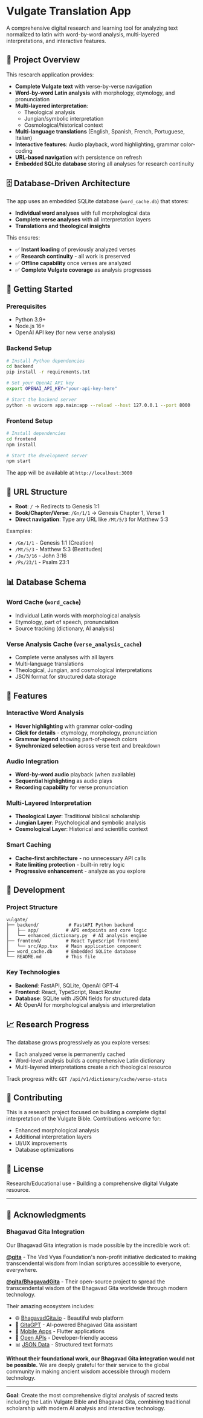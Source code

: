 # Vulgate Translation App

A comprehensive digital research and learning tool for analyzing text normalized to latin with word-by-word analysis, multi-layered interpretations, and interactive features.

## 🎯 Project Overview

This research application provides:
- **Complete Vulgate text** with verse-by-verse navigation
- **Word-by-word Latin analysis** with morphology, etymology, and pronunciation
- **Multi-layered interpretation**:
  - Theological analysis
  - Jungian/symbolic interpretation  
  - Cosmological/historical context
- **Multi-language translations** (English, Spanish, French, Portuguese, Italian)
- **Interactive features**: Audio playback, word highlighting, grammar color-coding
- **URL-based navigation** with persistence on refresh
- **Embedded SQLite database** storing all analyses for research continuity

## 🗄️ Database-Driven Architecture

The app uses an embedded SQLite database (`word_cache.db`) that stores:
- **Individual word analyses** with full morphological data
- **Complete verse analyses** with all interpretation layers
- **Translations and theological insights**

This ensures:
- ✅ **Instant loading** of previously analyzed verses
- ✅ **Research continuity** - all work is preserved
- ✅ **Offline capability** once verses are analyzed
- ✅ **Complete Vulgate coverage** as analysis progresses

## 🚀 Getting Started

### Prerequisites
- Python 3.9+
- Node.js 16+
- OpenAI API key (for new verse analysis)

### Backend Setup
```bash
# Install Python dependencies
cd backend
pip install -r requirements.txt

# Set your OpenAI API key
export OPENAI_API_KEY="your-api-key-here"

# Start the backend server
python -m uvicorn app.main:app --reload --host 127.0.0.1 --port 8000
```

### Frontend Setup
```bash
# Install dependencies
cd frontend
npm install

# Start the development server
npm start
```

The app will be available at `http://localhost:3000`

## 🔗 URL Structure

- **Root**: `/` → Redirects to Genesis 1:1
- **Book/Chapter/Verse**: `/Gn/1/1` → Genesis Chapter 1, Verse 1  
- **Direct navigation**: Type any URL like `/Mt/5/3` for Matthew 5:3

Examples:
- `/Gn/1/1` - Genesis 1:1 (Creation)
- `/Mt/5/3` - Matthew 5:3 (Beatitudes)
- `/Jo/3/16` - John 3:16 
- `/Ps/23/1` - Psalm 23:1

## 📊 Database Schema

### Word Cache (`word_cache`)
- Individual Latin words with morphological analysis
- Etymology, part of speech, pronunciation
- Source tracking (dictionary, AI analysis)

### Verse Analysis Cache (`verse_analysis_cache`)
- Complete verse analyses with all layers
- Multi-language translations
- Theological, Jungian, and cosmological interpretations
- JSON format for structured data storage

## 🎨 Features

### Interactive Word Analysis
- **Hover highlighting** with grammar color-coding
- **Click for details** - etymology, morphology, pronunciation
- **Grammar legend** showing part-of-speech colors
- **Synchronized selection** across verse text and breakdown

### Audio Integration
- **Word-by-word audio** playback (when available)
- **Sequential highlighting** as audio plays
- **Recording capability** for verse pronunciation

### Multi-Layered Interpretation
- **Theological Layer**: Traditional biblical scholarship
- **Jungian Layer**: Psychological and symbolic analysis
- **Cosmological Layer**: Historical and scientific context

### Smart Caching
- **Cache-first architecture** - no unnecessary API calls
- **Rate limiting protection** - built-in retry logic
- **Progressive enhancement** - analyze as you explore

## 🔧 Development

### Project Structure
```
vulgate/
├── backend/           # FastAPI Python backend
│   ├── app/          # API endpoints and core logic
│   └── enhanced_dictionary.py  # AI analysis engine
├── frontend/         # React TypeScript frontend
│   └── src/App.tsx   # Main application component
├── word_cache.db     # Embedded SQLite database
└── README.md         # This file
```

### Key Technologies
- **Backend**: FastAPI, SQLite, OpenAI GPT-4
- **Frontend**: React, TypeScript, React Router
- **Database**: SQLite with JSON fields for structured data
- **AI**: OpenAI for morphological analysis and interpretation

## 📈 Research Progress

The database grows progressively as you explore verses:
- Each analyzed verse is permanently cached
- Word-level analysis builds a comprehensive Latin dictionary
- Multi-layered interpretations create a rich theological resource

Track progress with: `GET /api/v1/dictionary/cache/verse-stats`

## 🤝 Contributing

This is a research project focused on building a complete digital interpretation of the Vulgate Bible. Contributions welcome for:
- Enhanced morphological analysis
- Additional interpretation layers
- UI/UX improvements
- Database optimizations

## 📝 License

Research/Educational use - Building a comprehensive digital Vulgate resource.

---

## 🙏 Acknowledgments

### Bhagavad Gita Integration

Our Bhagavad Gita integration is made possible by the incredible work of:

**[@gita](https://github.com/gita)** - The Ved Vyas Foundation's non-profit initiative dedicated to making transcendental wisdom from Indian scriptures accessible to everyone, everywhere.

**[@gita/BhagavadGita](https://github.com/gita/BhagavadGita)** - Their open-source project to spread the transcendental wisdom of the Bhagavad Gita worldwide through modern technology.

Their amazing ecosystem includes:
- 🌐 [BhagavadGita.io](https://bhagavadgita.io) - Beautiful web platform
- 🤖 [GitaGPT](https://github.com/gita/Bhagavad-Gita-AI) - AI-powered Bhagavad Gita assistant  
- 📱 [Mobile Apps](https://github.com/gita/Bhagavad-Gita-App) - Flutter applications
- 🔗 [Open APIs](https://github.com/gita/bhagavad-gita-api) - Developer-friendly access
- 📊 [JSON Data](https://github.com/gita/gita) - Structured text formats

**Without their foundational work, our Bhagavad Gita integration would not be possible.** We are deeply grateful for their service to the global community in making ancient wisdom accessible through modern technology.

---

**Goal**: Create the most comprehensive digital analysis of sacred texts including the Latin Vulgate Bible and Bhagavad Gita, combining traditional scholarship with modern AI analysis and interactive technology. 